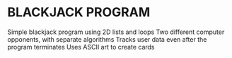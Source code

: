 # BLACKJACK PROGRAM

Simple blackjack program using 2D lists and loops
Two different computer opponents, with separate algorithms
Tracks user data even after the program terminates
Uses ASCII art to create cards
